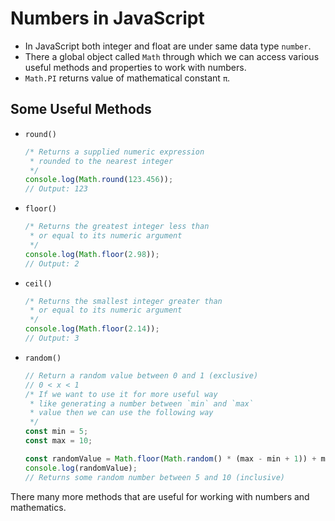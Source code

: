 # Numbers in JavaScript

- In JavaScript both integer and float are under same data type `number`.
- There a global object called `Math` through which we can access various useful methods and properties to work with numbers.
- `Math.PI` returns value of mathematical constant `π`.

## Some Useful Methods

- `round()`

  ```js
  /* Returns a supplied numeric expression
   * rounded to the nearest integer
   */
  console.log(Math.round(123.456));
  // Output: 123
  ```

- `floor()`

  ```js
  /* Returns the greatest integer less than
   * or equal to its numeric argument
   */
  console.log(Math.floor(2.98));
  // Output: 2
  ```

- `ceil()`

  ```js
  /* Returns the smallest integer greater than
   * or equal to its numeric argument
   */
  console.log(Math.floor(2.14));
  // Output: 3
  ```

- `random()`

  ```js
  // Return a random value between 0 and 1 (exclusive)
  // 0 < x < 1
  /* If we want to use it for more useful way
   * like generating a number between `min` and `max`
   * value then we can use the following way
   */
  const min = 5;
  const max = 10;

  const randomValue = Math.floor(Math.random() * (max - min + 1)) + min;
  console.log(randomValue);
  // Returns some random number between 5 and 10 (inclusive)
  ```

There many more methods that are useful for working with numbers and mathematics.
